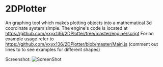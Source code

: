 # 2DPlotter

An graphing tool which makes plotting objects into a mathematical 3d coordinate system simple.
The engine's code is located at https://github.com/yxyx136/2DPlotter/tree/master/engine/script
For an example usage refer to https://github.com/yxyx136/2DPlotter/blob/master/Main.js (comment out  lines to to see examples for different shapes)

Screenshot:
![ScreenShot](https://github.com/yxyx136/2DPlotter/raw/master/screenshot1.jpg)
